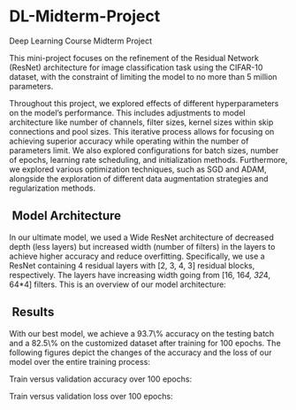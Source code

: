# DL-Midterm-Project
Deep Learning Course Midterm Project

This mini-project focuses on the refinement of the Residual Network (ResNet) architecture for image classification task using the CIFAR-10 dataset, with the constraint of limiting the model to no more than 5 million parameters.

Throughout this project, we explored effects of different hyperparameters on the model’s performance. This includes adjustments to model architecture like number of channels, filter sizes, kernel sizes within skip connections and pool sizes. This iterative process allows for focusing on achieving superior accuracy while operating within the number of parameters limit. We also explored configurations for batch sizes, number of epochs, learning rate scheduling, and initialization methods. Furthermore, we explored various optimization techniques, such as SGD and ADAM, alongside the exploration of different data augmentation strategies and regularization methods.

<h2> &nbsp;Model Architecture</h2>

In our ultimate model, we used a Wide ResNet architecture of decreased depth (less layers) but increased width (number of filters) in the layers to achieve higher accuracy and reduce overfitting. Specifically, we use a ResNet containing 4 residual layers with [2, 3, 4, 3] residual blocks, respectively. The layers have increasing width going from [16, 16*4, 32*4, 64*4] filters. This is an overview of our model architecture:

<h2> &nbsp;Results</h2>
With our best model, we achieve a 93.7\% accuracy on the testing batch and a 82.5\% on the customized dataset after training for 100 epochs. 
The following figures depict the changes of the accuracy and the loss of our model over the entire training process:

Train versus validation accuracy over 100 epochs:

Train versus validation loss over 100 epochs:
